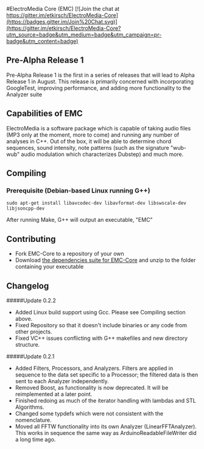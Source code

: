 #ElectroMedia Core (EMC)
[![Join the chat at https://gitter.im/etkirsch/ElectroMedia-Core](https://badges.gitter.im/Join%20Chat.svg)](https://gitter.im/etkirsch/ElectroMedia-Core?utm_source=badge&utm_medium=badge&utm_campaign=pr-badge&utm_content=badge)

## Pre-Alpha Release 1
Pre-Alpha Release 1 is the first in a series of releases that will lead to Alpha Release 1 in August. This release is primarily concerned with incorporating GoogleTest, improving performance, and adding more functionality to the Analyzer suite

## Capabilities of EMC
ElectroMedia is a software package which is capable of taking audio files (MP3 only at the moment, more to come) and running any number of analyses in C++. Out of the box, it will be able to determine chord sequences, sound intensity, note patterns (such as the signature "wub-wub" audio modulation which characterizes Dubstep) and much more.

## Compiling

### Prerequisite (Debian-based Linux running G++)

    sudo apt-get install libavcodec-dev libavformat-dev libswscale-dev libjsoncpp-dev

After running Make, G++ will output an executable, "EMC"

## Contributing
* Fork EMC-Core to a repository of your own
* Download [the dependencies suite for EMC-Core](http://www.neuravion.io/file.axd?file=/EMC/EMC%20Windows%20Dependencies.zip "EMC-Core Dependencies") and unzip to the folder containing your executable

## Changelog

#####Update 0.2.2
 * Added Linux build support using Gcc. Please see Compiling section above.
 * Fixed Repository so that it doesn't include binaries or any code from other projects.
 * Fixed VC++ issues conflicting with G++ makefiles and new directory structure.

#####Update 0.2.1
* Added Filters, Processors, and Analyzers. Filters are applied in sequence to the data set specific to a Processor; the filtered data is then sent to each Analyzer independently.
* Removed Boost, as functionality is now deprecated. It will be reimplemented at a later point.
* Finished redoing as much of the iterator handling with lambdas and STL Algorithms.
* Changed some typdefs which were not consistent with the nomenclature.
* Moved all FFTW functionality into its own Analyzer (LinearFFTAnalyzer). This works in sequence the same way as ArduinoReadableFileWriter did a long time ago.
